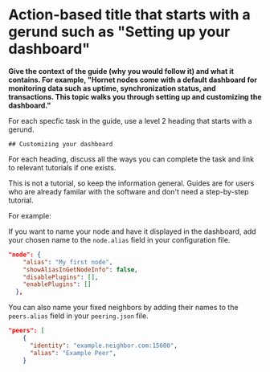 # Action-based title that starts with a gerund such as "Setting up your dashboard"

**Give the context of the guide (why you would follow it) and what it contains. For example, "Hornet nodes come with a default dashboard for monitoring data such as uptime, synchronization status, and transactions. This topic walks you through setting up and customizing the dashboard."**

For each specfic task in the guide, use a level 2 heading that starts with a gerund.

```
## Customizing your dashboard
```

For each heading, discuss all the ways you can complete the task and link to relevant tutorials if one exists.

This is not a tutorial, so keep the information general. Guides are for users who are already familar with the software and don't need a step-by-step tutorial.

For example:

If you want to name your node and have it displayed in the dashboard, add your chosen name to the `node.alias` field in your configuration file.

```json
"node": {
    "alias": "My first node",
    "showAliasInGetNodeInfo": false,
    "disablePlugins": [],
    "enablePlugins": []
  },
```

You can also name your fixed neighbors by adding their names to the `peers.alias` field in your `peering.json` file.

```json
"peers": [
    {
      "identity": "example.neighbor.com:15600",
      "alias": "Example Peer",
    }
```
```